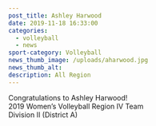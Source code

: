 ```yaml
---
post_title: Ashley Harwood
date: 2019-11-18 16:33:00
categories:
  - volleyball
  - news
sport-category: Volleyball
news_thumb_image: /uploads/aharwood.jpg
news_thumb_alt:
description: All Region
---
```


Congratulations to Ashley Harwood\!<br>2019 Women’s Volleyball Region IV Team<br>Division II (District A)